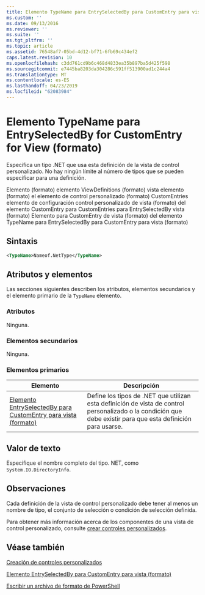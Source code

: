 ```yaml
---
title: Elemento TypeName para EntrySelectedBy para CustomEntry para vista (formato) | Microsoft Docs
ms.custom: ''
ms.date: 09/13/2016
ms.reviewer: ''
ms.suite: ''
ms.tgt_pltfrm: ''
ms.topic: article
ms.assetid: 76548af7-05bd-4d12-bf71-6fb69c434ef2
caps.latest.revision: 10
ms.openlocfilehash: c3dd761cd9b6c468d4833ea35b897ba5d425f598
ms.sourcegitcommit: e7445ba8203da304286c591ff513900ad1c244a4
ms.translationtype: MT
ms.contentlocale: es-ES
ms.lasthandoff: 04/23/2019
ms.locfileid: "62083984"
---
```

# <a name="typename-element-for-entryselectedby-for-customentry-for-view-format"></a>Elemento TypeName para EntrySelectedBy for CustomEntry for View (formato)

Especifica un tipo .NET que usa esta definición de la vista de control personalizado. No hay ningún límite al número de tipos que se pueden especificar para una definición.

Elemento (formato) elemento ViewDefinitions (formato) vista elemento (formato) el elemento de control personalizado (formato) CustomEntries elemento de configuración control personalizado de vista (formato) del elemento CustomEntry para CustomEntries para EntrySelectedBy vista (formato) Elemento para CustomEntry de vista (formato) del elemento TypeName para EntrySelectedBy para CustomEntry para vista (formato)

## <a name="syntax"></a>Sintaxis

```xml
<TypeName>Nameof.NetType</TypeName>
```

## <a name="attributes-and-elements"></a>Atributos y elementos

Las secciones siguientes describen los atributos, elementos secundarios y el elemento primario de la `TypeName` elemento.

### <a name="attributes"></a>Atributos

Ninguna.

### <a name="child-elements"></a>Elementos secundarios

Ninguna.

### <a name="parent-elements"></a>Elementos primarios

|Elemento|Descripción|
|-------------|-----------------|
|[Elemento EntrySelectedBy para CustomEntry para vista (formato)](./entryselectedby-element-for-customentry-for-customcontrol-for-view-format.md)|Define los tipos de .NET que utilizan esta definición de vista de control personalizado o la condición que debe existir para que esta definición para usarse.|

## <a name="text-value"></a>Valor de texto

Especifique el nombre completo del tipo. NET, como `System.IO.DirectoryInfo`.

## <a name="remarks"></a>Observaciones

Cada definición de la vista de control personalizado debe tener al menos un nombre de tipo, el conjunto de selección o condición de selección definida.

Para obtener más información acerca de los componentes de una vista de control personalizado, consulte [crear controles personalizados](./creating-custom-controls.md).

## <a name="see-also"></a>Véase también

[Creación de controles personalizados](./creating-custom-controls.md)

[Elemento EntrySelectedBy para CustomEntry para vista (formato)](./entryselectedby-element-for-customentry-for-customcontrol-for-view-format.md)

[Escribir un archivo de formato de PowerShell](./writing-a-powershell-formatting-file.md)
